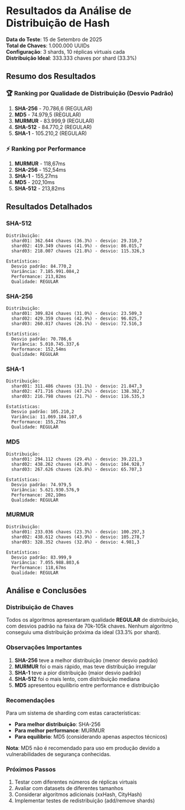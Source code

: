 # Resultados da Análise de Distribuição de Hash

**Data do Teste**: 15 de Setembro de 2025  
**Total de Chaves**: 1.000.000 UUIDs  
**Configuração**: 3 shards, 10 réplicas virtuais cada  
**Distribuição Ideal**: 333.333 chaves por shard (33.3%)

## Resumo dos Resultados

### 🏆 Ranking por Qualidade de Distribuição (Desvio Padrão)

1. **SHA-256** - 70.786,6 (REGULAR)
2. **MD5** - 74.979,5 (REGULAR) 
3. **MURMUR** - 83.999,9 (REGULAR)
4. **SHA-512** - 84.770,2 (REGULAR)
5. **SHA-1** - 105.210,2 (REGULAR)

### ⚡ Ranking por Performance

1. **MURMUR** - 118,67ms
2. **SHA-256** - 152,54ms  
3. **SHA-1** - 155,27ms
4. **MD5** - 202,10ms
5. **SHA-512** - 213,82ms

## Resultados Detalhados

### SHA-512
```
Distribuição:
  shard01: 362.644 chaves (36.3%) - desvio: 29.310,7
  shard02: 419.349 chaves (41.9%) - desvio: 86.015,7  
  shard03: 218.007 chaves (21.8%) - desvio: 115.326,3

Estatísticas:
  Desvio padrão: 84.770,2
  Variância: 7.185.991.084,2
  Performance: 213,82ms
  Qualidade: REGULAR
```

### SHA-256
```
Distribuição:
  shard01: 309.824 chaves (31.0%) - desvio: 23.509,3
  shard02: 429.359 chaves (42.9%) - desvio: 96.025,7
  shard03: 260.817 chaves (26.1%) - desvio: 72.516,3

Estatísticas:
  Desvio padrão: 70.786,6
  Variância: 5.010.745.337,6
  Performance: 152,54ms
  Qualidade: REGULAR
```

### SHA-1
```
Distribuição:
  shard01: 311.486 chaves (31.1%) - desvio: 21.847,3
  shard02: 471.716 chaves (47.2%) - desvio: 138.382,7
  shard03: 216.798 chaves (21.7%) - desvio: 116.535,3

Estatísticas:
  Desvio padrão: 105.210,2
  Variância: 11.069.184.107,6
  Performance: 155,27ms
  Qualidade: REGULAR
```

### MD5
```
Distribuição:
  shard01: 294.112 chaves (29.4%) - desvio: 39.221,3
  shard02: 438.262 chaves (43.8%) - desvio: 104.928,7
  shard03: 267.626 chaves (26.8%) - desvio: 65.707,3

Estatísticas:
  Desvio padrão: 74.979,5
  Variância: 5.621.930.576,9
  Performance: 202,10ms
  Qualidade: REGULAR
```

### MURMUR
```
Distribuição:
  shard01: 233.036 chaves (23.3%) - desvio: 100.297,3
  shard02: 438.612 chaves (43.9%) - desvio: 105.278,7
  shard03: 328.352 chaves (32.8%) - desvio: 4.981,3

Estatísticas:
  Desvio padrão: 83.999,9
  Variância: 7.055.988.803,6
  Performance: 118,67ms
  Qualidade: REGULAR
```

## Análise e Conclusões

### Distribuição de Chaves

Todos os algoritmos apresentaram qualidade **REGULAR** de distribuição, com desvios padrão na faixa de 70k-105k chaves. Nenhum algoritmo conseguiu uma distribuição próxima da ideal (33.3% por shard).

### Observações Importantes

1. **SHA-256** teve a melhor distribuição (menor desvio padrão)
2. **MURMUR** foi o mais rápido, mas teve distribuição irregular  
3. **SHA-1** teve a pior distribuição (maior desvio padrão)
4. **SHA-512** foi o mais lento, com distribuição mediana
5. **MD5** apresentou equilíbrio entre performance e distribuição

### Recomendações

Para um sistema de sharding com estas características:

- **Para melhor distribuição**: SHA-256
- **Para melhor performance**: MURMUR  
- **Para equilíbrio**: MD5 (considerando apenas aspectos técnicos)

**Nota**: MD5 não é recomendado para uso em produção devido a vulnerabilidades de segurança conhecidas.

### Próximos Passos

1. Testar com diferentes números de réplicas virtuais
2. Avaliar com datasets de diferentes tamanhos
3. Considerar algoritmos adicionais (xxHash, CityHash)
4. Implementar testes de redistribuição (add/remove shards)
